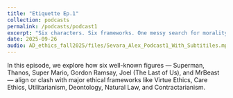```yaml
---
title: "Etiquette Ep.1"
collection: podcasts
permalink: /podcasts/podcast1
excerpt: "Six characters. Six frameworks. One messy search for morality."
date: 2025-09-26
audio: AD_ethics_fall2025/files/Sevara_Alex_Podcast1_With_Subtitiles.mp4
---
```

In this episode, we explore how six well-known figures — Superman, Thanos, Super Mario, Gordon Ramsay, Joel (The Last of Us), and MrBeast — align or clash with major ethical frameworks like Virtue Ethics, Care Ethics, Utilitarianism, Deontology, Natural Law, and Contractarianism.